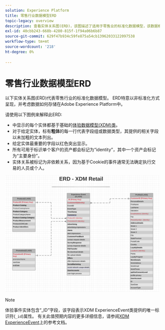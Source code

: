 ```yaml
---
solution: Experience Platform
title: 零售行业数据模型ERD
topic-legacy: overview
description: 查看实体关系图(ERD)，该图描述了适用于零售业的标准化数据模型，该数据模型与在Adobe Experience Platform中使用的体验数据模型(XDM)兼容。
exl-id: 40cbb243-668b-4280-815f-1f94a06b6b87
source-git-commit: 629f47b934c59fe875a54cb13962033122097538
workflow-type: tm+mt
source-wordcount: '218'
ht-degree: 0%

---
```


#  零售行业数据模型ERD

以下实体关系图(ERD)代表零售行业的标准化数据模型。 ERD特意以非标准化方式呈现，并考虑数据如何存储在Adobe Experience Platform中。

请使用以下图例来解释此ERD:

* 中显示的每个实体都基于基础的[体验数据模型(XDM)类](../composition.md#class)。
* 对于给定实体，标有&#x200B;**粗体**&#x200B;的每一行代表字段组或数据类型，其提供的相关字段以未加粗的文本列出。
* 给定实体最重要的字段以红色突出显示。
* 所有可用于标识单个客户的资产都会标记为“identity”，其中一个资产会标记为“主要身份”。
* 实体关系被标记为非依赖关系，因为基于Cookie的事件通常无法确定执行交易的人员或个人。

![](../../images/industries/retail.png)

>[!NOTE]
>
>体验事件实体包含“_ID”字段，该字段表示XDM ExperienceEvent类提供的唯一标识符(`_id`)属性。 有关此值预期内容的更多详细信息，请参阅[XDM ExperienceEvent](../../classes/experienceevent.md)上的参考文档。